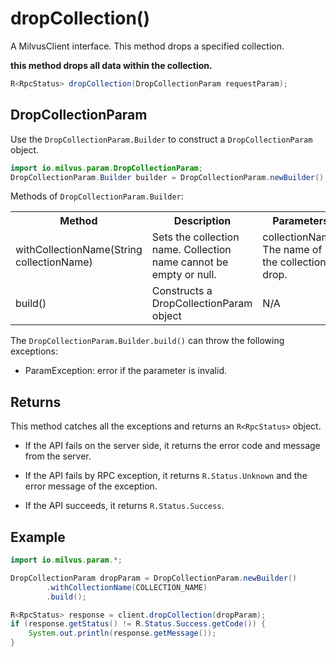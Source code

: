 # dropCollection()

A MilvusClient interface. This method drops a specified collection. 

<div class="admonition note">

<p><b>this method drops all data within the collection.</b></p>

</div>

```java
R<RpcStatus> dropCollection(DropCollectionParam requestParam);
```

## DropCollectionParam

Use the `DropCollectionParam.Builder` to construct a `DropCollectionParam` object.

```java
import io.milvus.param.DropCollectionParam;
DropCollectionParam.Builder builder = DropCollectionParam.newBuilder();
```

Methods of `DropCollectionParam.Builder`:

<table>
    <tr>
        <th>Method</th>
        <th>Description</th>
        <th>Parameters</th>
    </tr>
    <tr>
        <td>withCollectionName(String collectionName)</td>
        <td>Sets the collection name. Collection name cannot be empty or null.</td>
        <td>collectionName: The name of the collection to drop.</td>
    </tr>
    <tr>
        <td>build()</td>
        <td>Constructs a DropCollectionParam object</td>
        <td>N/A</td>
    </tr>
</table>

The `DropCollectionParam.Builder.build()` can throw the following exceptions:

- ParamException: error if the parameter is invalid.

## Returns

This method catches all the exceptions and returns an `R<RpcStatus>` object.

- If the API fails on the server side, it returns the error code and message from the server.

- If the API fails by RPC exception, it returns `R.Status.Unknown` and the error message of the exception.

- If the API succeeds, it returns `R.Status.Success`.

## Example

```java
import io.milvus.param.*;

DropCollectionParam dropParam = DropCollectionParam.newBuilder()
        .withCollectionName(COLLECTION_NAME)
        .build();

R<RpcStatus> response = client.dropCollection(dropParam);
if (response.getStatus() != R.Status.Success.getCode()) {
    System.out.println(response.getMessage());
}
```
